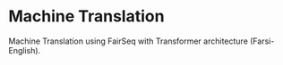 # Machine Translation

Machine Translation using FairSeq with Transformer architecture (Farsi-English).